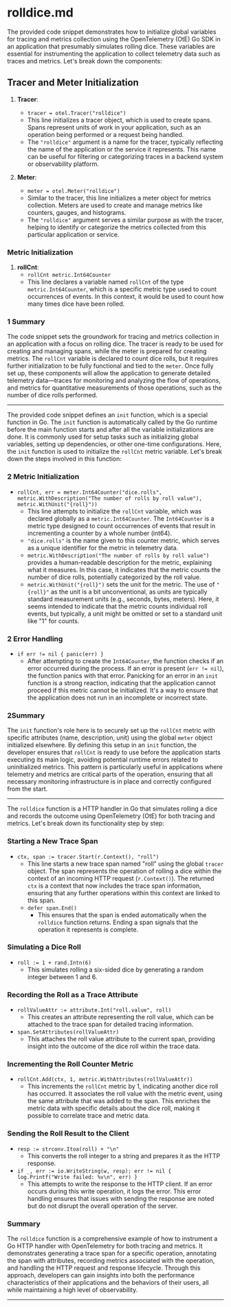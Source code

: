# rolldice.md

The provided code snippet demonstrates how to initialize global variables for tracing and metrics collection using the OpenTelemetry (OtE) Go SDK in an application that presumably simulates rolling dice. These variables are essential for instrumenting the application to collect telemetry data such as traces and metrics. Let's break down the components:

## Tracer and Meter Initialization

1. **Tracer**:
   - `tracer = otel.Tracer("rolldice")`
   - This line initializes a tracer object, which is used to create spans. Spans represent units of work in your application, such as an operation being performed or a request being handled. 
   - The `"rolldice"` argument is a name for the tracer, typically reflecting the name of the application or the service it represents. This name can be useful for filtering or categorizing traces in a backend system or observability platform.

2. **Meter**:
   - `meter = otel.Meter("rolldice")`
   - Similar to the tracer, this line initializes a meter object for metrics collection. Meters are used to create and manage metrics like counters, gauges, and histograms.
   - The `"rolldice"` argument serves a similar purpose as with the tracer, helping to identify or categorize the metrics collected from this particular application or service.

### Metric Initialization

1. **rollCnt**:
   - `rollCnt metric.Int64Counter`
   - This line declares a variable named `rollCnt` of the type `metric.Int64Counter`, which is a specific metric type used to count occurrences of events. In this context, it would be used to count how many times dice have been rolled.

### 1 Summary

The code snippet sets the groundwork for tracing and metrics collection in an application with a focus on rolling dice. The tracer is ready to be used for creating and managing spans, while the meter is prepared for creating metrics. The `rollCnt` variable is declared to count dice rolls, but it requires further initialization to be fully functional and tied to the `meter`. Once fully set up, these components will allow the application to generate detailed telemetry data—traces for monitoring and analyzing the flow of operations, and metrics for quantitative measurements of those operations, such as the number of dice rolls performed.

---

The provided code snippet defines an `init` function, which is a special function in Go. The `init` function is automatically called by the Go runtime before the main function starts and after all the variable initializations are done. It is commonly used for setup tasks such as initializing global variables, setting up dependencies, or other one-time configurations. Here, the `init` function is used to initialize the `rollCnt` metric variable. Let's break down the steps involved in this function:

### 2 Metric Initialization

- `rollCnt, err = meter.Int64Counter("dice.rolls", metric.WithDescription("The number of rolls by roll value"), metric.WithUnit("{roll}"))`
  - This line attempts to initialize the `rollCnt` variable, which was declared globally as a `metric.Int64Counter`. The `Int64Counter` is a metric type designed to count occurrences of events that result in incrementing a counter by a whole number (int64).
  - `"dice.rolls"` is the name given to this counter metric, which serves as a unique identifier for the metric in telemetry data.
  - `metric.WithDescription("The number of rolls by roll value")` provides a human-readable description for the metric, explaining what it measures. In this case, it indicates that the metric counts the number of dice rolls, potentially categorized by the roll value.
  - `metric.WithUnit("{roll}")` sets the unit for the metric. The use of `"{roll}"` as the unit is a bit unconventional, as units are typically standard measurement units (e.g., seconds, bytes, meters). Here, it seems intended to indicate that the metric counts individual roll events, but typically, a unit might be omitted or set to a standard unit like "1" for counts.

### 2 Error Handling

- `if err != nil { panic(err) }`
  - After attempting to create the `Int64Counter`, the function checks if an error occurred during the process. If an error is present (`err != nil`), the function panics with that error. Panicking for an error in an `init` function is a strong reaction, indicating that the application cannot proceed if this metric cannot be initialized. It's a way to ensure that the application does not run in an incomplete or incorrect state.

### 2Summary

The `init` function's role here is to securely set up the `rollCnt` metric with specific attributes (name, description, unit) using the global `meter` object initialized elsewhere. By defining this setup in an `init` function, the developer ensures that `rollCnt` is ready to use before the application starts executing its main logic, avoiding potential runtime errors related to uninitialized metrics. This pattern is particularly useful in applications where telemetry and metrics are critical parts of the operation, ensuring that all necessary monitoring infrastructure is in place and correctly configured from the start.

---

The `rolldice` function is a HTTP handler in Go that simulates rolling a dice and records the outcome using OpenTelemetry (OtE) for both tracing and metrics. Let's break down its functionality step by step:

### Starting a New Trace Span

- `ctx, span := tracer.Start(r.Context(), "roll")`
  - This line starts a new trace span named "roll" using the global `tracer` object. The span represents the operation of rolling a dice within the context of an incoming HTTP request (`r.Context()`). The returned `ctx` is a context that now includes the trace span information, ensuring that any further operations within this context are linked to this span.
  - `defer span.End()`
    - This ensures that the span is ended automatically when the `rolldice` function returns. Ending a span signals that the operation it represents is complete.

### Simulating a Dice Roll

- `roll := 1 + rand.Intn(6)`
  - This simulates rolling a six-sided dice by generating a random integer between 1 and 6.

### Recording the Roll as a Trace Attribute

- `rollValueAttr := attribute.Int("roll.value", roll)`
  - This creates an attribute representing the roll value, which can be attached to the trace span for detailed tracing information.
- `span.SetAttributes(rollValueAttr)`
  - This attaches the roll value attribute to the current span, providing insight into the outcome of the dice roll within the trace data.

### Incrementing the Roll Counter Metric

- `rollCnt.Add(ctx, 1, metric.WithAttributes(rollValueAttr))`
  - This increments the `rollCnt` metric by 1, indicating another dice roll has occurred. It associates the roll value with the metric event, using the same attribute that was added to the span. This enriches the metric data with specific details about the dice roll, making it possible to correlate trace and metric data.

### Sending the Roll Result to the Client

- `resp := strconv.Itoa(roll) + "\n"`
  - This converts the roll integer to a string and prepares it as the HTTP response.
- `if _, err := io.WriteString(w, resp); err != nil { log.Printf("Write failed: %v\n", err) }`
  - This attempts to write the response to the HTTP client. If an error occurs during this write operation, it logs the error. This error handling ensures that issues with sending the response are noted but do not disrupt the overall operation of the server.

### Summary

The `rolldice` function is a comprehensive example of how to instrument a Go HTTP handler with OpenTelemetry for both tracing and metrics. It demonstrates generating a trace span for a specific operation, annotating the span with attributes, recording metrics associated with the operation, and handling the HTTP request and response lifecycle. Through this approach, developers can gain insights into both the performance characteristics of their applications and the behaviors of their users, all while maintaining a high level of observability.

---